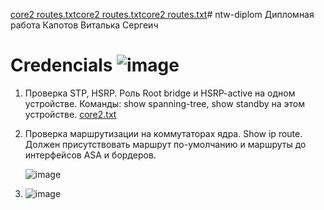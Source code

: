 [core2 routes.txt](https://github.com/user-attachments/files/16759189/core2.routes.txt)[core2 routes.txt](https://github.com/user-attachments/files/16759184/core2.routes.txt)[core2 routes.txt](https://github.com/user-attachments/files/16759166/core2.routes.txt)# ntw-diplom
Дипломная работа 
Капотов Виталька Сергеич
# Credencials ![image](https://github.com/user-attachments/assets/88c3dd49-bd0f-4926-9588-7e983cc76dd9)
1. Проверка STP, HSRP. Роль Root bridge и HSRP-active на одном устройстве. Команды: show spanning-tree, show standby на этом устройстве.
 [core2.txt](https://github.com/user-attachments/files/16759112/core2.txt)
2. Проверка маршрутизации на коммутаторах ядра. Show ip route. Должен присутствовать маршрут по-умолчанию и маршруты до интерфейсов ASA и бордеров.
  
   ![image](https://github.com/user-attachments/assets/04136f81-4ed2-44b1-b7d1-d6536429e880)

3. ![image](https://github.com/user-attachments/assets/4fc1d518-f3a2-4415-87aa-53bb1770ccb0)


